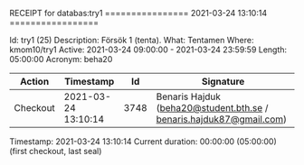RECEIPT for databas:try1
================ 2021-03-24 13:10:14 =================

Id:          try1 (25)
Description: Försök 1 (tenta).
What:        Tentamen
Where:       kmom10/try1
Active:      2021-03-24 09:00:00 - 2021-03-24 23:59:59
Length:      05:00:00
Acronym:     beha20

| Action   | Timestamp           | Id    | Signature |
|----------|---------------------|-------|-----------|
| Checkout | 2021-03-24 13:10:14 |  3748 | Benaris Hajduk (beha20@student.bth.se / benaris.hajduk87@gmail.com) |

Timestamp:        2021-03-24 13:10:14
Current duration: 00:00:00 (05:00:00) (first checkout, last seal)

